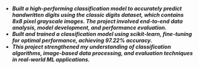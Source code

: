 <h5> <ul> <li> Built a high-performing classification model to accurately predict handwritten digits using the classic digits dataset, which contains 8x8 pixel grayscale images. The project involved end-to-end data analysis, model development, and performance evaluation. </li>

  <li> Built and trained a classification model using scikit-learn, fine-tuning for optimal performance, achieving 97.22% accuracy. </li>

<li> This project strengthened my understanding of classification algorithms, image-based data processing, and evaluation techniques in real-world ML applications. </li>

</ul> <h5>
